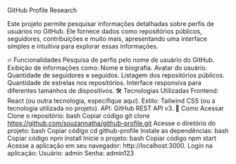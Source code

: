 GitHub Profile Research

Este projeto permite pesquisar informações detalhadas sobre perfis de usuários no GitHub. Ele fornece dados como repositórios públicos, seguidores, contribuições e muito mais, apresentando uma interface simples e intuitiva para explorar essas informações.

🔥 Funcionalidades
Pesquisa de perfis pelo nome de usuário do GitHub.
Exibição de informações como:
Nome e biografia.
Avatar do usuário.
Quantidade de seguidores e seguidos.
Listagem dos repositórios públicos.
Quantidade de estrelas nos repositórios.
Interface responsiva para diferentes tamanhos de dispositivos.
🛠️ Tecnologias Utilizadas
Frontend: React (ou outra tecnologia, especifique aqui).
Estilo: Tailwind CSS (ou a tecnologia utilizada no projeto).
API: GitHub REST API v3.
🚀 Como Acessar
Clone o repositório:
bash
Copiar código
git clone https://github.com/souzannatha/github-profile.git
Acesse o diretório do projeto:
bash
Copiar código
cd github-profile
Instale as dependências:
bash
Copiar código
npm install
Inicie o projeto:
bash
Copiar código
npm start
Acesse a aplicação em seu navegador: http://localhost:3000.
Login na aplicação:
Usuário: admin
Senha: admin123
